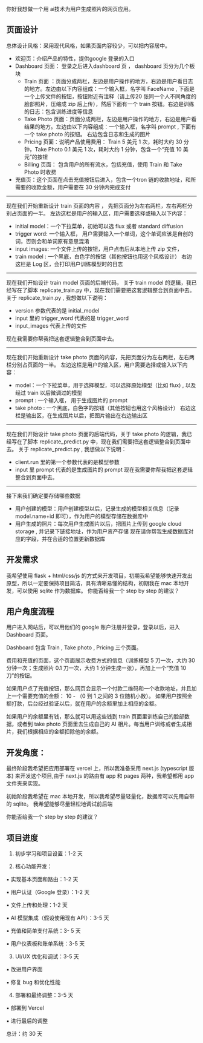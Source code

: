 
你好我想做一个用 ai技术为用户生成照片的网页应用。


## 页面设计

总体设计风格：采用现代风格，如果页面内容较少，可以把内容居中。

- 欢迎页：介绍产品的特性，提供google 登录的入口
- Dashboard 页面： 登录之后进入dashboard 页 ， dashboard 页分为几个板块
	- Train 页面 ：页面分成两栏，左边是用户操作的地方，右边是用户看日志的地方。左边由以下内容组成：一个输入框，名字叫 FaceName , 下面是一个上传文件的按钮，按钮附近有注释（请上传20 张同一个人不同角度的脸部照片，压缩成 zip 后上传），然后下面有一个 train 按钮。右边是训练的日志：包含训练进度等信息
	- Take Photo 页面：页面分成两栏，左边是用户操作的地方，右边是用户看结果的地方。左边由以下内容组成：一个输入框，名字叫 prompt , 下面有一个 take photo 的按钮。 右边包含日志和生成的图片
	- Pricing 页面：说明产品使用费用： Train 5 美元 1 次，耗时大约 30 分钟，Take Photo 0.1 美元 1 次，耗时大约 1 分钟，包含一个“充值 10 美元”的按钮
	- Billing 页面： 包含用户的所有流水，包括充值，使用 Train 和 Take Photo 时收费
- 充值页：这个页面在点击充值按钮后进入，包含一个tron 链的收款地址，和所需要的收款金额，用户需要在 30 分钟内完成支付
------- 
现在我们开始重新设计 train 页面的内容 ， 先把页面分为左右两栏，左右两栏分别占页面的一半。
左边这栏是用户的输入区，用户需要选择或输入以下内容：
- initial model：一个下拉菜单，初始可以选 flux 或者 standard diffusion
- trigger word: 一个输入框， 用户需要输入一个单词，这个单词应该是自创的词，否则会和单词原有意思混淆
- input images: 一个文件上传的按钮，用户点击后从本地上传 zip 文件，
- train model : 一个黑底，白色字的按钮（其他按钮也用这个风格设计）
右边这栏是 Log 区，会打印用户训练模型时的日志
------- 

现在我们开始设计 train model 页面的后端代码， 关于 train model 的逻辑，我已经写在了脚本 replicate_train.py 中，现在我们需要把这套逻辑整合到页面中去。
关于 replicate_train.py , 我想做以下说明：
- version 参数代表的是 initial_model
- input 里的 trigger_word 代表的是 trigger_word
- input_images 代表上传的文件

现在我需要你帮我把这套逻辑整合到页面中去。

--- 
现在我们开始重新设计 take photo 页面的内容，先把页面分为左右两栏，左右两栏分别占页面的一半。
左边这栏是用户的输入区，用户需要选择或输入以下内容：
- model：一个下拉菜单，用于选择模型，可以选择原始模型（比如 flux) , 以及经过 train 以后微调过的模型
- prompt : 一个输入框， 用于生成图片的 prompt
- take photo : 一个黑底，白色字的按钮（其他按钮也用这个风格设计）
右边这栏是输出区，在生成图片以后，把图片输出在右边输出区

---
现在我们开始设计 take photo 页面的后端代码，关于 take photo 的逻辑，我已经写在了脚本 replicate_predict.py 中，现在我们需要把这套逻辑整合到页面中去。
关于 replicate_predict.py , 我想做以下说明：
- client.run 里的第一个参数代表的是模型参数
- input 里 prompt 代表的是生成图片的 prompt
现在我需要你帮我把这套逻辑整合到页面中去。

---
接下来我们确定要存储哪些数据
- 用户创建的模型：用户创建模型以后，记录生成的模型相关信息（记录 model.name+id 即可），作为用户的模型存储在数据库中
- 用户生成的照片：每次用户生成图片以后，把图片上传到 google cloud storage , 并记录下链接地址，作为用户资产存储
现在请你帮我生成数据库对应的字段，并在合适的位置更新数据库





## 开发需求

我希望使用 flask + html/css/js 的方式来开发项目，初期我希望能够快速开发出原型，所以一定要保持项目简洁，具有清晰易懂的结构，初期我在 mac 本地开发，可以使用 sqlite 作为数据库。
你能否给我一个 step by step 的建议？


## 用户角度流程


用户进入网站后，可以用他们的 google 账户注册并登录，登录以后，进入 Dashboard 页面。

Dashboard 包含 Train , Take photo , Pricing 三个页面。

费用和充值的页面，这个页面展示收费方式的信息（训练模型 5 刀一次，大约 30 分钟一次；生成照片 0.1 刀一次，大约 1 分钟生成一张），再加上一个“充值 10 刀”的按钮。

如果用户点了充值按钮，那么网页会显示一个付款二维码和一个收款地址，并且加上一个需要充值的金额： 10 - （0 到 1 之间的 3 位随机小数）。
如果用户按照金额打款，后台经过验证以后，就在用户的余额里加上相应的金额。

如果用户的余额里有钱，那么就可以用这些钱到 train 页面里训练自己的脸部数据，或者到 take photo 页面里去生成自己的 AI 相片。每当用户训练或者生成相片，我们根据相应的金额扣除他的余额。


## 开发角度：

最终阶段我希望把应用部署在 vercel 上，所以我准备采用 next.js (typescript 版本) 来开发这个项目,由于 next.js 的路由有 app 和 pages 两种，我希望都用 app 文件夹来实现。

初始阶段我希望在 mac 本地开发，所以我希望尽量轻量化，数据库可以先用自带的 sqlite。
我希望能够尽量轻松地调试前后端

你能否给我一个 step by step 的建议？



## 项目进度

1. 初步学习和项目设置：1-2 天

2. 核心功能开发：

▪ 实现基本页面和路由：1-2 天

▪ 用户认证（Google 登录）：1-2 天

▪ 文件上传和处理：1-2 天

▪ AI 模型集成（假设使用现有 API）：3-5 天

▪ 充值和简单支付系统：3- 5 天

▪ 用户仪表板和账单系统：3-5 天

3. UI/UX 优化和调试：3-5 天

▪ 改进用户界面

▪ 修复 bug 和优化性能

4. 部署和最终调整：3-5 天

▪ 部署到 Vercel

▪ 进行最后的调整

总计：约 30 天